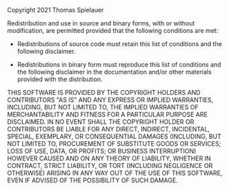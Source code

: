 Copyright 2021 Thomas Spielauer

Redistribution and use in source and binary forms, with or without modification,
are permitted provided that the following conditions are met:

- Redistributions of source code must retain this list of conditions
  and the following disclaimer.

- Redistributions in binary form must reproduce this list of conditions and
  the following disclaimer in the documentation and/or other materials
  provided with the distribution.

THIS SOFTWARE IS PROVIDED BY THE COPYRIGHT HOLDERS AND CONTRIBUTORS "AS IS" AND
ANY EXPRESS OR IMPLIED WARRANTIES, INCLUDING, BUT NOT LIMITED TO, THE IMPLIED
WARRANTIES OF MERCHANTABILITY AND FITNESS FOR A PARTICULAR PURPOSE ARE DISCLAIMED.
IN NO EVENT SHALL THE COPYRIGHT HOLDER OR CONTRIBUTORS BE LIABLE FOR ANY DIRECT,
INDIRECT, INCIDENTAL, SPECIAL, EXEMPLARY, OR CONSEQUENTIAL DAMAGES (INCLUDING,
BUT NOT LIMITED TO, PROCUREMENT OF SUBSTITUTE GOODS OR SERVICES; LOSS OF USE, DATA,
OR PROFITS; OR BUSINESS INTERRUPTION) HOWEVER CAUSED AND ON ANY THEORY OF LIABILITY,
WHETHER IN CONTRACT, STRICT LIABILITY, OR TORT (INCLUDING NEGLIGENCE OR OTHERWISE)
ARISING IN ANY WAY OUT OF THE USE OF THIS SOFTWARE, EVEN IF ADVISED OF THE
POSSIBILITY OF SUCH DAMAGE.
